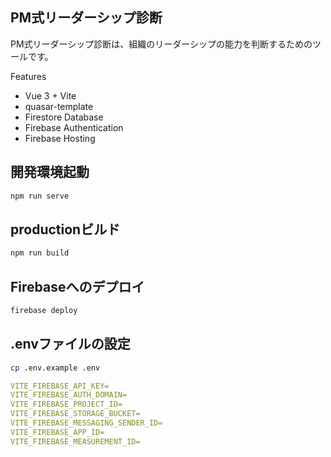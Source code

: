## PM式リーダーシップ診断
PM式リーダーシップ診断は、組織のリーダーシップの能力を判断するためのツールです。


Features
- Vue 3 + Vite
- quasar-template
- Firestore Database
- Firebase Authentication
- Firebase Hosting

## 開発環境起動
```bash
npm run serve
```

## productionビルド
```bash
npm run build
```

## Firebaseへのデプロイ
```bash
firebase deploy
```

## .envファイルの設定
```bash
cp .env.example .env
```
```yaml
VITE_FIREBASE_API_KEY=
VITE_FIREBASE_AUTH_DOMAIN=
VITE_FIREBASE_PROJECT_ID=
VITE_FIREBASE_STORAGE_BUCKET=
VITE_FIREBASE_MESSAGING_SENDER_ID=
VITE_FIREBASE_APP_ID=
VITE_FIREBASE_MEASUREMENT_ID=
```